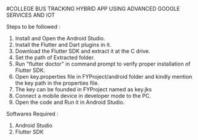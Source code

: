 #COLLEGE BUS TRACKING HYBRID APP USING ADVANCED GOOGLE SERVICES AND IOT

Steps to be followed :

1) Install and Open the Android Studio.
2) Install the Flutter and Dart plugins in it.
3) Download the Flutter SDK and extract it at the C drive.
4) Set the path of Extracted folder.
5) Run "flutter doctor" in command prompt to verify proper installation of Flutter SDK.
6) Open key.properties file in FYProject/android folder and kindly mention the key path in the properties file.
7) The key can be founded in FYProject named as key.jks
8) Connect a mobile device in developer mode to the PC.
9) Open the code and Run it in Android Studio.


Softwares Required : 

1) Android Studio 
2) Flutter SDK
